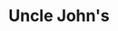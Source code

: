 ---
title: "Uncle John's"
url: /dasmarinas/uncle-johns-governor-juanito-r-remulla-sr-road/
shop: Lebensmittel
---